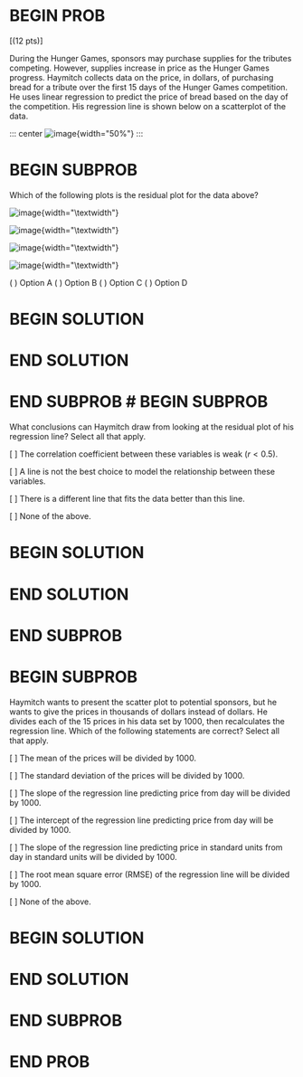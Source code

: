 # BEGIN PROB

\[(12 pts)\]

During the Hunger Games, sponsors may purchase supplies for the tributes
competing. However, supplies increase in price as the Hunger Games
progress. Haymitch collects data on the price, in dollars, of purchasing
bread for a tribute over the first $15$ days of the Hunger Games
competition. He uses linear regression to predict the price of bread
based on the day of the competition. His regression line is shown below
on a scatterplot of the data.

::: center
![image]("../../assets/images/sp25-final/bread.png"){width="50%"}
:::

# BEGIN SUBPROB

Which of the following plots is the residual plot for the data above?

![image]("../../assets/images/sp25-final/a.png"){width="\\textwidth"}

![image]("../../assets/images/sp25-final/b.png"){width="\\textwidth"}

![image](final_images/"../../assets/images/sp25-final/c.png"){width="\\textwidth"}

![image](final_images/"../../assets/images/sp25-final/d.png"){width="\\textwidth"}

( ) Option A ( ) Option B ( ) Option C ( ) Option D

# BEGIN SOLUTION

# END SOLUTION

# END SUBPROB # BEGIN SUBPROB

What conclusions can Haymitch draw from looking at the residual plot of his regression line? Select all that apply.

[ ] The correlation coefficient between these variables is weak ($r<0.5$).

[ ] A line is not the best choice to model the relationship between these variables.

[ ] There is a different line that fits the data better than this line.

[ ] None of the above.

# BEGIN SOLUTION

# END SOLUTION

# END SUBPROB

# BEGIN SUBPROB

Haymitch wants to present the scatter plot to potential sponsors, but he
wants to give the prices in thousands of dollars instead of dollars. He
divides each of the $15$ prices in his data set by $1000$, then
recalculates the regression line. Which of the following statements are
correct? Select all that apply.

[ ] The mean of the prices will be divided by $1000$.

[ ] The standard deviation of the prices will be divided by $1000$.

[ ] The slope of the regression line predicting price from day will be divided by $1000$.

[ ] The intercept of the regression line predicting price from day will be divided by $1000$.

[ ] The slope of the regression line predicting price in standard units from day in standard units will be divided by $1000$.

[ ] The root mean square error (RMSE) of the regression line will be divided by $1000$.

[ ] None of the above.

# BEGIN SOLUTION

# END SOLUTION

# END SUBPROB

# END PROB